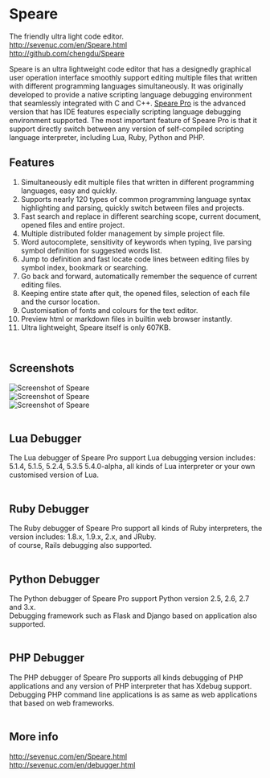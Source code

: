 # Speare
The friendly ultra light code editor.<br>
http://sevenuc.com/en/Speare.html<br>
http://github.com/chengdu/Speare<br>

Speare is an ultra lightweight code editor that has a designedly graphical user operation interface smoothly support editing multiple files that written with different programming languages simultaneously. It was originally developed to provide a native scripting language debugging environment that seamlessly integrated with C and C++. [Speare Pro](http://sevenuc.com/en/debugger.html) is the advanced version that has IDE features especially scripting language debugging environment supported. The most important feature of Speare Pro is that it support directly switch between any version of self-compiled scripting language interpreter, including Lua, Ruby, Python and PHP.<br>

Features
------------
1. Simultaneously edit multiple files that written in different programming languages, easy and quickly.<br>
2. Supports nearly 120 types of common programming language syntax highlighting and parsing, quickly switch between files and projects.<br>
3. Fast search and replace in different searching scope, current document, opened files and entire project.<br>
4. Multiple distributed folder management by simple project file.<br>
5. Word autocomplete, sensitivity of keywords when typing, live parsing symbol definition for suggested words list.<br>
6. Jump to definition and fast locate code lines between editing files by symbol index, bookmark or searching.<br>
7. Go back and forward, automatically remember the sequence of current editing files.<br>
8. Keeping entire state after quit, the opened files, selection of each file and the cursor location.<br>
9. Customisation of fonts and colours for the text editor.<br>
10. Preview html or markdown files in builtin web browser instantly.<br>
11. Ultra lightweight, Speare itself is only 607KB.<br>
<br>

Screenshots
-------------
![Screenshot of Speare](http://sevenuc.com/images/Speare/1.png) <br>
![Screenshot of Speare](http://sevenuc.com/images/Speare/2.png) <br>
![Screenshot of Speare](http://sevenuc.com/images/Speare/3.png) <br>
<br>

Lua Debugger
-----------
The Lua debugger of Speare Pro support Lua debugging version includes: 5.1.4, 5.1.5, 5.2.4, 5.3.5 5.4.0-alpha, all kinds of Lua interpreter or your own customised version of Lua.<br>
<br>

Ruby Debugger
-----------
The Ruby debugger of Speare Pro support all kinds of Ruby interpreters, the version includes: 1.8.x, 1.9.x, 2.x, and JRuby.<br>
of course, Rails debugging also supported.<br>
<br>

Python Debugger
-----------
The Python debugger of Speare Pro support Python version 2.5, 2.6, 2.7 and 3.x. <br>
Debugging framework such as Flask and Django based on application also supported.<br>
<br>

PHP Debugger
-----------
The PHP debugger of Speare Pro supports all kinds debugging of PHP applications and any version of PHP interpreter that has Xdebug support. 
Debugging PHP command line applications is as same as web applications that based on web frameworks.<br>
<br>

More info
-------------
http://sevenuc.com/en/Speare.html<br>
http://sevenuc.com/en/debugger.html<br>

